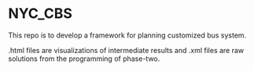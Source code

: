 # NYC_CBS
This repo is to develop a framework for planning customized bus system.

.html files are visualizations of intermediate results and .xml files are raw solutions from the programming of phase-two.